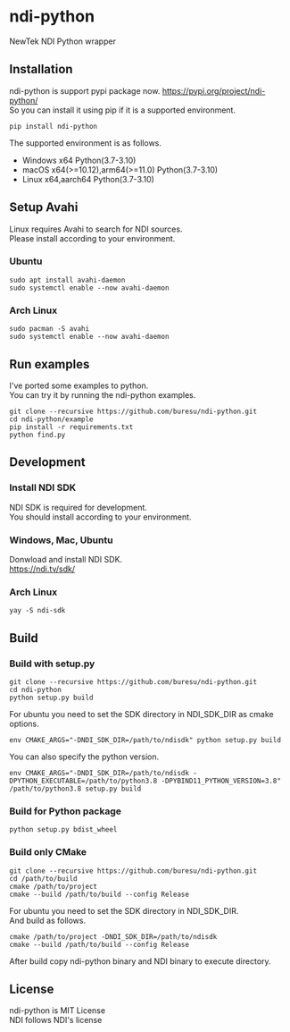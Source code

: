 # ndi-python
NewTek NDI Python wrapper

## Installation
ndi-python is support pypi package now. https://pypi.org/project/ndi-python/  
So you can install it using pip if it is a supported environment.  
```
pip install ndi-python
```
The supported environment is as follows.  
- Windows x64 Python(3.7-3.10)
- macOS x64(>=10.12),arm64(>=11.0) Python(3.7-3.10)
- Linux x64,aarch64 Python(3.7-3.10)

## Setup Avahi
Linux requires Avahi to search for NDI sources.  
Please install according to your environment.  

### Ubuntu
```
sudo apt install avahi-daemon
sudo systemctl enable --now avahi-daemon
```

### Arch Linux
```
sudo pacman -S avahi
sudo systemctl enable --now avahi-daemon
```

## Run examples
I've ported some examples to python.  
You can try it by running the ndi-python examples.  
```
git clone --recursive https://github.com/buresu/ndi-python.git
cd ndi-python/example
pip install -r requirements.txt
python find.py
```

## Development

### Install NDI SDK
NDI SDK is required for development.  
You should install according to your environment.  

### Windows, Mac, Ubuntu
Donwload and install NDI SDK.  
https://ndi.tv/sdk/

### Arch Linux
```
yay -S ndi-sdk
```

## Build
### Build with setup.py
```
git clone --recursive https://github.com/buresu/ndi-python.git
cd ndi-python
python setup.py build
```
For ubuntu you need to set the SDK directory in NDI_SDK_DIR as cmake options.  
```
env CMAKE_ARGS="-DNDI_SDK_DIR=/path/to/ndisdk" python setup.py build
```
You can also specify the python version.  
```
env CMAKE_ARGS="-DNDI_SDK_DIR=/path/to/ndisdk -DPYTHON_EXECUTABLE=/path/to/python3.8 -DPYBIND11_PYTHON_VERSION=3.8" /path/to/python3.8 setup.py build
```

### Build for Python package
```
python setup.py bdist_wheel
```

### Build only CMake
```
git clone --recursive https://github.com/buresu/ndi-python.git
cd /path/to/build
cmake /path/to/project
cmake --build /path/to/build --config Release
```

For ubuntu you need to set the SDK directory in NDI_SDK_DIR.  
And build as follows.  
```
cmake /path/to/project -DNDI_SDK_DIR=/path/to/ndisdk
cmake --build /path/to/build --config Release
```
After build copy ndi-python binary and NDI binary to execute directory.  

## License
ndi-python is MIT License  
NDI follows NDI's license
